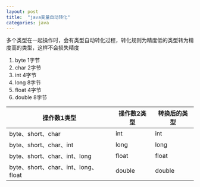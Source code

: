 ```yaml
---
layout: post
title:  "java变量自动转化"
categories: java
---
```


多个类型在一起操作时，会有类型自动转化过程，转化规则为精度低的类型转为精度高的类型，这样不会损失精度

1. byte 1字节
2. char 2字节
3. int 4字节
4. long 8字节
5. float 4字节
6. double 8字节

| 操作数1类型                         | 操作数2类型 | 转换后的类型 |
| ----------------------------------- | ----------- | ------------ |
| byte、short、char                   | int         | int          |
| byte、short、char、int              | long        | long         |
| byte、short、char、int、long        | float       | float        |
| byte、short、char、int、long、float | double      | double       |

